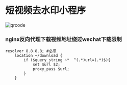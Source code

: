 # 短视频去水印小程序

![qrcode](https://mini.rcer666.cn/wechat_qrcode.jpg)

### nginx反向代理下载视频地址绕过wechat下载限制

```
resolver 8.8.8.8; #必须
    location ~/download {
        if ($query_string ~*  ^(.*)url=(.*)$){
            set $url $2;
            proxy_pass $url;
        }
    }
```
